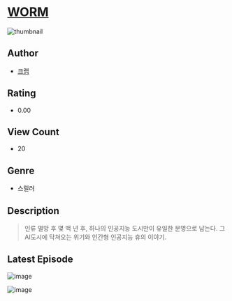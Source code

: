 # [WORM](https://comic.naver.com/challenge/list?titleId=810294)
![thumbnail](https://image-comic.pstatic.net/user_contents_data/challenge_comic/2023/05/23/315715/upload_3904682669584757040_480x623.jpeg)

## Author
- [크랩](https://comic.naver.com/artistTitle?id=315715)

## Rating
- 0.00

## View Count
- 20

## Genre
- 스릴러

## Description
> 인류 멸망 후 몇 백 년 후, 하나의 인공지능 도시만이 유일한 문명으로 남는다. 그 AI도시에 닥쳐오는 위기와 인간형 인공지능 휴의 이야기.


## Latest Episode
![image](https://image-comic.pstatic.net/user_contents_data/challenge_comic/2023/05/23/315715/upload_7364055218300926004.jpeg)

![image](https://image-comic.pstatic.net/user_contents_data/challenge_comic/2023/05/23/315715/upload_3919029311971288377.jpeg)
